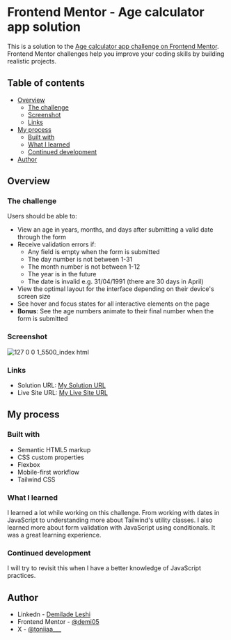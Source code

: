 # Frontend Mentor - Age calculator app solution

This is a solution to the [Age calculator app challenge on Frontend Mentor](https://www.frontendmentor.io/challenges/age-calculator-app-dF9DFFpj-Q). Frontend Mentor challenges help you improve your coding skills by building realistic projects. 

## Table of contents

- [Overview](#overview)
  - [The challenge](#the-challenge)
  - [Screenshot](#screenshot)
  - [Links](#links)
- [My process](#my-process)
  - [Built with](#built-with)
  - [What I learned](#what-i-learned)
  - [Continued development](#continued-development)
- [Author](#author)
## Overview

### The challenge

Users should be able to:

- View an age in years, months, and days after submitting a valid date through the form
- Receive validation errors if:
  - Any field is empty when the form is submitted
  - The day number is not between 1-31
  - The month number is not between 1-12
  - The year is in the future
  - The date is invalid e.g. 31/04/1991 (there are 30 days in April)
- View the optimal layout for the interface depending on their device's screen size
- See hover and focus states for all interactive elements on the page
- **Bonus**: See the age numbers animate to their final number when the form is submitted

### Screenshot
![127 0 0 1_5500_index html](https://github.com/demi05/Age-calculator-app/assets/98643006/37cdb6b7-c50f-47b1-bcd1-ec9a60236c29)


### Links

- Solution URL: [My Solution URL](https://github.com/demi05/Age-calculator-app)
- Live Site URL: [My Live Site URL](https://age-calculator-app-demi05.netlify.app/)

## My process

### Built with

- Semantic HTML5 markup
- CSS custom properties
- Flexbox
- Mobile-first workflow
- Tailwind CSS
### What I learned
I learned a lot while working on this challenge. From working with dates in JavaScript to understanding more about Tailwind's utility classes. I also learned more about form validation with JavaScript using conditionals. It was a great learning experience. 
### Continued development
I will try to revisit this when I have a better knowledge of JavaScript practices.

## Author

- Linkedn - [Demilade Leshi](https://www.linkedin.com/in/demiladeleshi276/)
- Frontend Mentor - [@demi05](https://www.frontendmentor.io/profile/demi05)
- X - [@toniiaa___](https://twitter.com/toniiaa___)
